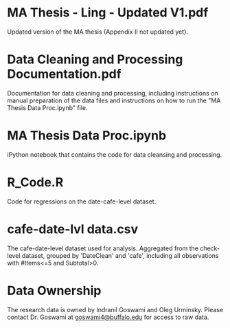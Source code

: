 MA Thesis - Ling - Updated V1.pdf
========
Updated version of the MA thesis (Appendix II not updated yet). 


Data Cleaning and Processing Documentation.pdf
========
Documentation for data cleaning and processing, including instructions on manual preparation of the data files and instructions on how to run the "MA Thesis Data Proc.ipynb" file.


MA Thesis Data Proc.ipynb
========
iPython notebook that contains the code for data cleansing and processing.


R_Code.R
========
Code for regressions on the date-cafe-level dataset.


cafe-date-lvl data.csv
========
The cafe-date-level dataset used for analysis. Aggregated from the check-level dataset, grouped by 'DateClean' and 'cafe', including all observations with #Items<=5 and Subtotal>0.

Data Ownership
========
The research data is owned by Indranil Goswami and Oleg Urminsky. Please contact Dr. Goswami at goswami4@buffalo.edu for access to raw data.
